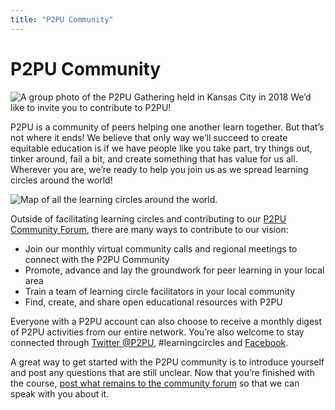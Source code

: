 ```yaml
---
title: "P2PU Community"
---
```

# P2PU Community

![A group photo of the P2PU Gathering held in Kansas City in 2018](https://cdn-images-1.medium.com/max/800/1*K2XdW94dSzBYuEyOyORluQ.jpeg)
We’d like to invite you to contribute to P2PU!

P2PU is a community of peers helping one another learn together. But that’s not where it ends! We believe that only way we’ll succeed to create equitable education is if we have people like you take part, try things out, tinker around, fail a bit, and create something that has value for us all. Wherever you are, we’re ready to help you join us as we spread learning circles around the world!

![Map of all the learning circles around the world. ](https://community.p2pu.org/uploads/default/original/2X/7/7c7e47e051927bc6423fbf4320fed992a23ac896.png)

Outside of facilitating learning circles and contributing to our [P2PU Community Forum](https://community.p2pu.org/), there are many ways to contribute to our vision:

- Join our monthly virtual community calls and regional meetings to connect with the P2PU Community
- Promote, advance and lay the groundwork for peer learning in your local area
- Train a team of learning circle facilitators in your local community
- Find, create, and share open educational resources with P2PU

Everyone with a P2PU account can also choose to receive a monthly digest of P2PU activities from our entire network. You’re also welcome to stay connected through [Twitter @P2PU](https://twitter.com/P2PU), #learningcircles and [Facebook](https://www.facebook.com/P2PUniversity). 

A great way to get started with the P2PU community is to introduce yourself and post any questions that are still unclear. Now that you’re finished with the course, [post what remains to the community forum](https://community.p2pu.org/) so that we can speak with you about it.
